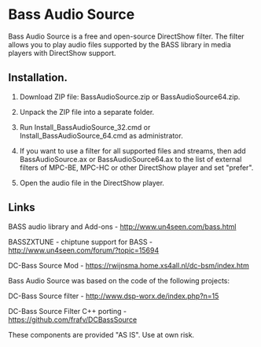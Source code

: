 ﻿# Bass Audio Source

Bass Audio Source is a free and open-source DirectShow filter. The filter allows you to play audio files supported by the BASS library in media players with DirectShow support.


## Installation.

1. Download ZIP file: BassAudioSource.zip or BassAudioSource64.zip.

2. Unpack the ZIP file into a separate folder.

3. Run Install_BassAudioSource_32.cmd or Install_BassAudioSource_64.cmd as administrator.

4. If you want to use a filter for all supported files and streams, then add BassAudioSource.ax or BassAudioSource64.ax to the list of external filters of MPC-BE, MPC-HC or other DirectShow player and set "prefer".

5. Open the audio file in the DirectShow player.


## Links

BASS audio library and Add-ons - http://www.un4seen.com/bass.html

BASSZXTUNE - chiptune support for BASS - http://www.un4seen.com/forum/?topic=15694

DC-Bass Source Mod - https://rwijnsma.home.xs4all.nl/dc-bsm/index.htm


Bass Audio Source was based on the code of the following projects:

DC-Bass Source filter - http://www.dsp-worx.de/index.php?n=15

DC-Bass Source Filter C++ porting - https://github.com/frafv/DCBassSource


These components are provided "AS IS". Use at own risk.